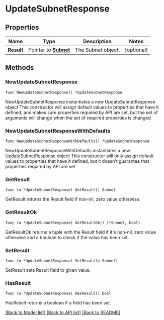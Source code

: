 # UpdateSubnetResponse

## Properties

Name | Type | Description | Notes
------------ | ------------- | ------------- | -------------
**Result** | Pointer to [**Subnet**](Subnet.md) | The Subnet object. | [optional] 

## Methods

### NewUpdateSubnetResponse

`func NewUpdateSubnetResponse() *UpdateSubnetResponse`

NewUpdateSubnetResponse instantiates a new UpdateSubnetResponse object
This constructor will assign default values to properties that have it defined,
and makes sure properties required by API are set, but the set of arguments
will change when the set of required properties is changed

### NewUpdateSubnetResponseWithDefaults

`func NewUpdateSubnetResponseWithDefaults() *UpdateSubnetResponse`

NewUpdateSubnetResponseWithDefaults instantiates a new UpdateSubnetResponse object
This constructor will only assign default values to properties that have it defined,
but it doesn't guarantee that properties required by API are set

### GetResult

`func (o *UpdateSubnetResponse) GetResult() Subnet`

GetResult returns the Result field if non-nil, zero value otherwise.

### GetResultOk

`func (o *UpdateSubnetResponse) GetResultOk() (*Subnet, bool)`

GetResultOk returns a tuple with the Result field if it's non-nil, zero value otherwise
and a boolean to check if the value has been set.

### SetResult

`func (o *UpdateSubnetResponse) SetResult(v Subnet)`

SetResult sets Result field to given value.

### HasResult

`func (o *UpdateSubnetResponse) HasResult() bool`

HasResult returns a boolean if a field has been set.


[[Back to Model list]](../README.md#documentation-for-models) [[Back to API list]](../README.md#documentation-for-api-endpoints) [[Back to README]](../README.md)


